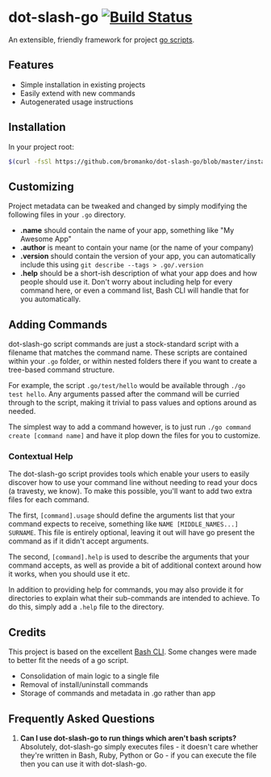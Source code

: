 # dot-slash-go [![Build Status](https://travis-ci.org/bromanko/dot-slash-go.svg?branch=master)](https://travis-ci.org/bromanko/dot-slash-go)

An extensible, friendly framework for project [go scripts](https://www.thoughtworks.com/insights/blog/praise-go-script-part-i).

## Features

* Simple installation in existing projects
* Easily extend with new commands
* Autogenerated usage instructions

## Installation

In your project root:

```sh
$(curl -fsSl https://github.com/bromanko/dot-slash-go/blob/master/install)
```

## Customizing
Project metadata can be tweaked and changed by simply modifying
the following files in your `.go` directory.

 - **.name** should contain the name of your app, something like "My Awesome App"
 - **.author** is meant to contain your name (or the name of your company)
 - **.version** should contain the version of your app, you can automatically include this using `git describe --tags > .go/.version`
 - **.help** should be a short-ish description of what your app does and how people should use it.
   Don't worry about including help for every command here, or even a command list, Bash CLI will
   handle that for you automatically.

## Adding Commands
dot-slash-go script commands are just a stock-standard script with a filename that matches the command name.
These scripts are contained within your `.go` folder, or within nested folders there if you want
to create a tree-based command structure.

For example, the script `.go/test/hello` would be available through `./go test hello`. Any arguments
passed after the command will be curried through to the script, making it trivial to pass values and
options around as needed.

The simplest way to add a command however, is to just run `./go command create [command name]`
and have it plop down the files for you to customize.

### Contextual Help
The dot-slash-go script provides tools which enable your users to easily discover how to use your 
command line without needing to read your docs (a travesty, we know). To make this possible, 
you'll want to add two extra files for each command.

The first, `[command].usage` should define the arguments list that your command expects to receive,
something like `NAME [MIDDLE_NAMES...] SURNAME`. This file is entirely optional, leaving it out will
have go present the command as if it didn't accept arguments.

The second, `[command].help` is used to describe the arguments that your command accepts, as well as
provide a bit of additional context around how it works, when you should use it etc.

In addition to providing help for commands, you may also provide it for directories to explain what
their sub-commands are intended to achieve. To do this, simply add a `.help` file to the directory.

## Credits
This project is based on the excellent [Bash CLI](https://github.com/SierraSoftworks/bash-cli).
Some changes were made to better fit the needs of a go script. 

* Consolidation of main logic to a single file
* Removal of install/uninstall commands
* Storage of commands and metadata in .go rather than app

## Frequently Asked Questions

1. **Can I use dot-slash-go to run things which aren't bash scripts?**
   Absolutely, dot-slash-go simply executes files - it doesn't care whether they're written in Bash, Ruby,
   Python or Go - if you can execute the file then you can use it with dot-slash-go.
